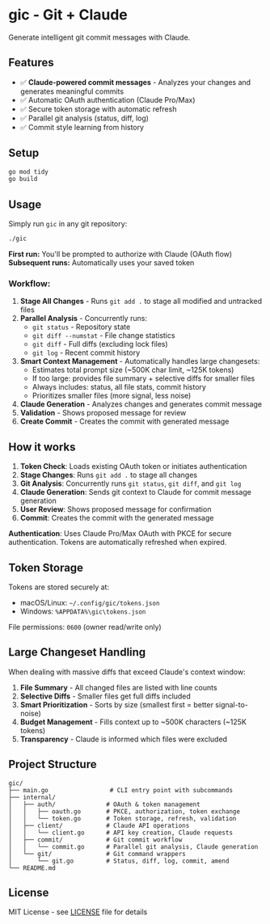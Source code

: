 # gic - Git + Claude

Generate intelligent git commit messages with Claude.

## Features

- ✅ **Claude-powered commit messages** - Analyzes your changes and generates meaningful commits
- ✅ Automatic OAuth authentication (Claude Pro/Max)
- ✅ Secure token storage with automatic refresh
- ✅ Parallel git analysis (status, diff, log)
- ✅ Commit style learning from history

## Setup

```bash
go mod tidy
go build
```

## Usage

Simply run `gic` in any git repository:

```bash
./gic
```

**First run:** You'll be prompted to authorize with Claude (OAuth flow)
**Subsequent runs:** Automatically uses your saved token

### Workflow:

1. **Stage All Changes** - Runs `git add .` to stage all modified and untracked files
2. **Parallel Analysis** - Concurrently runs:
   - `git status` - Repository state
   - `git diff --numstat` - File change statistics
   - `git diff` - Full diffs (excluding lock files)
   - `git log` - Recent commit history
3. **Smart Context Management** - Automatically handles large changesets:
   - Estimates total prompt size (~500K char limit, ~125K tokens)
   - If too large: provides file summary + selective diffs for smaller files
   - Always includes: status, all file stats, commit history
   - Prioritizes smaller files (more signal, less noise)
4. **Claude Generation** - Analyzes changes and generates commit message
5. **Validation** - Shows proposed message for review
6. **Create Commit** - Creates the commit with generated message

## How it works

1. **Token Check**: Loads existing OAuth token or initiates authentication
2. **Stage Changes**: Runs `git add .` to stage all changes
3. **Git Analysis**: Concurrently runs `git status`, `git diff`, and `git log`
4. **Claude Generation**: Sends git context to Claude for commit message generation
5. **User Review**: Shows proposed message for confirmation
6. **Commit**: Creates the commit with the generated message

**Authentication**: Uses Claude Pro/Max OAuth with PKCE for secure authentication. Tokens are automatically refreshed when expired.

## Token Storage

Tokens are stored securely at:

- macOS/Linux: `~/.config/gic/tokens.json`
- Windows: `%APPDATA%\gic\tokens.json`

File permissions: `0600` (owner read/write only)

## Large Changeset Handling

When dealing with massive diffs that exceed Claude's context window:

1. **File Summary** - All changed files are listed with line counts
2. **Selective Diffs** - Smaller files get full diffs included
3. **Smart Prioritization** - Sorts by size (smallest first = better signal-to-noise)
4. **Budget Management** - Fills context up to ~500K characters (~125K tokens)
5. **Transparency** - Claude is informed which files were excluded

## Project Structure

```
gic/
├── main.go                 # CLI entry point with subcommands
├── internal/
│   ├── auth/              # OAuth & token management
│   │   ├── oauth.go       # PKCE, authorization, token exchange
│   │   └── token.go       # Token storage, refresh, validation
│   ├── client/            # Claude API operations
│   │   └── client.go      # API key creation, Claude requests
│   ├── commit/            # Git commit workflow
│   │   └── commit.go      # Parallel git analysis, Claude generation
│   └── git/               # Git command wrappers
│       └── git.go         # Status, diff, log, commit, amend
└── README.md
```

## License

MIT License - see [LICENSE](LICENSE) file for details
